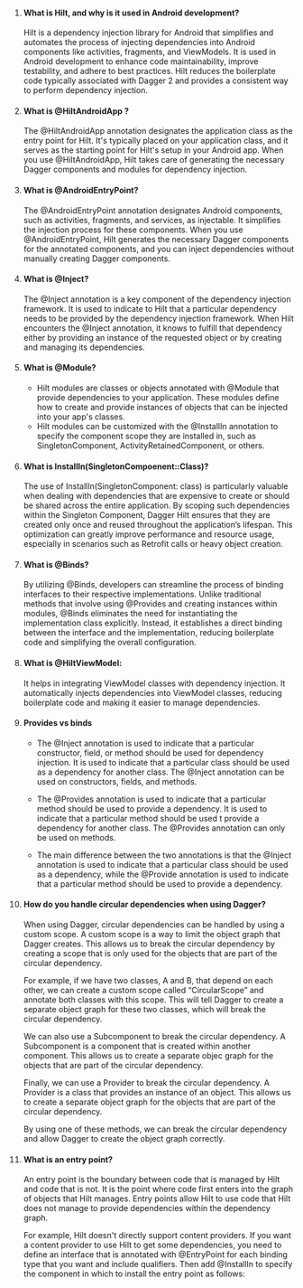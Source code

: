 1. #### What is Hilt, and why is it used in Android development?
   Hilt is a dependency injection library for Android that simplifies and automates the process of injecting dependencies into Android components like activities, fragments, and
   ViewModels. It is used in Android development to enhance code maintainability, improve testability, and adhere to best practices. Hilt reduces the boilerplate code typically
   associated with Dagger 2 and provides a consistent way to perform dependency injection.

2. #### What is @HiltAndroidApp ?
   The @HiltAndroidApp annotation designates the application class as the entry point for Hilt. It's typically placed on your application class, and it serves as the starting point for
   Hilt's setup in your Android app. When you use @HiltAndroidApp, Hilt takes care of generating the necessary Dagger components and modules for dependency injection.

3. #### What is @AndroidEntryPoint?
   The @AndroidEntryPoint annotation designates Android components, such as activities, fragments, and services, as injectable. It simplifies the injection process for these
   components. When you use @AndroidEntryPoint, Hilt generates the necessary Dagger components for the annotated components, and you can inject dependencies without manually creating
   Dagger components.

4. #### What is @Inject?
   The @Inject annotation is a key component of the dependency injection framework. It is used to indicate to Hilt that a particular dependency needs to be provided by the dependency
   injection framework. When Hilt encounters the @Inject annotation, it knows to fulfill that dependency either by providing an instance of the requested object or by creating and
   managing its dependencies.

5. #### What is @Module?
   - Hilt modules are classes or objects annotated with @Module that provide dependencies to your application. These modules define how to create and provide instances of objects that
   can be injected into your app's classes.
   - Hilt modules can be customized with the @InstallIn annotation to specify the component scope they are installed in, such as SingletonComponent, ActivityRetainedComponent, or
     others.

6. #### What is InstallIn(SingletonCompoenent::Class)?
   The use of InstallIn(SingletonComponent: class) is particularly valuable when dealing with dependencies that are expensive to create or should be shared across the entire
   application. By scoping such dependencies within the Singleton Component, Dagger Hilt ensures that they are created only once and reused throughout the application’s lifespan. This
   optimization can greatly improve performance and resource usage, especially in scenarios such as Retrofit calls or heavy object creation.

7. #### What is @Binds?
   By utilizing @Binds, developers can streamline the process of binding interfaces to their respective implementations. Unlike traditional methods that involve using @Provides and
   creating instances within modules, @Binds eliminates the need for instantiating the implementation class explicitly. Instead, it establishes a direct binding between the interface
   and the implementation, reducing boilerplate code and simplifying the overall configuration.

8. #### What is @HiltViewModel:
   It helps in integrating ViewModel classes with dependency injection. It automatically injects dependencies into ViewModel classes, reducing boilerplate code and making it easier to
   manage dependencies.

9. #### Provides vs binds
   - The @Inject annotation is used to indicate that a particular constructor, field, or method should be used for dependency injection. It is used to indicate that a particular class
   should be used as a dependency for another class. The @Inject annotation can be used on constructors, fields, and methods.

   - The @Provides annotation is used to indicate that a particular method should be used to provide a dependency. It is used to indicate that a particular method should be used t
   provide a dependency for another class. The @Provides annotation can only be used on methods.

   - The main difference between the two annotations is that the @Inject annotation is used to indicate that a particular class should be used as a dependency, while the @Provide
   annotation is used to indicate that a particular method should be used to provide a dependency.

10. #### How do you handle circular dependencies when using Dagger?
    When using Dagger, circular dependencies can be handled by using a custom scope. A custom scope is a way to limit the object graph that Dagger creates. This allows us to break the
    circular dependency by creating a scope that is only used for the objects that are part of the circular dependency.

    For example, if we have two classes, A and B, that depend on each other, we can create a custom scope called “CircularScope” and annotate both classes with this scope. This will
    tell Dagger to create a separate object graph for these two classes, which will break the circular dependency.

    We can also use a Subcomponent to break the circular dependency. A Subcomponent is a component that is created within another component. This allows us to create a separate objec
    graph for the objects that are part of the circular dependency.

    Finally, we can use a Provider to break the circular dependency. A Provider is a class that provides an instance of an object. This allows us to create a separate object graph for
    the objects that are part of the circular dependency.

    By using one of these methods, we can break the circular dependency and allow Dagger to create the object graph correctly.

11. #### What is an entry point?
    An entry point is the boundary between code that is managed by Hilt and code that is not. It is the point where code first enters into the graph of objects that Hilt manages. Entry
    points allow Hilt to use code that Hilt does not manage to provide dependencies within the dependency graph.

    For example, Hilt doesn't directly support content providers. If you want a content provider to use Hilt to get some dependencies, you need to define an interface that is annotated
    with @EntryPoint for each binding type that you want and include qualifiers. Then add @InstallIn to specify the component in which to install the entry point as follows:



